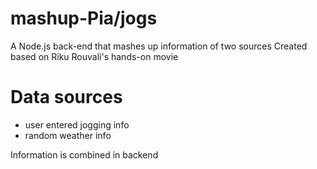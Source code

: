 # mashup-Pia/jogs
A Node.js back-end that mashes up information of two sources
Created based on Riku Rouvali's hands-on movie

# Data sources #

* user entered jogging info
* random weather info

Information is combined in backend


